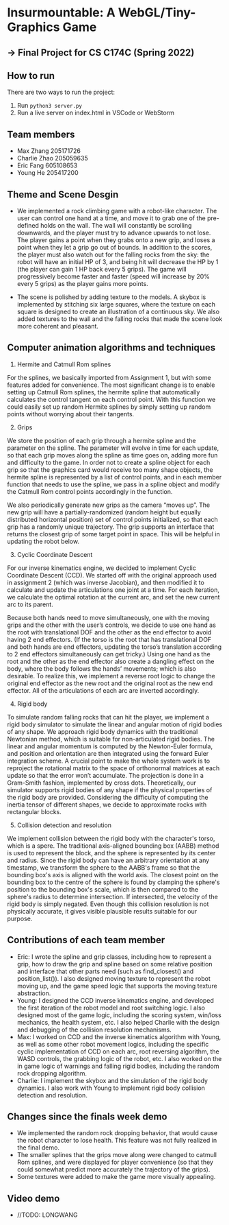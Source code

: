 # Insurmountable: A WebGL/Tiny-Graphics Game
## -> Final Project for CS C174C (Spring 2022)

## How to run

There are two ways to run the project: 
1. Run `python3 server.py`
2. Run a live server on index.html in VSCode or WebStorm

## Team members

- Max Zhang 205171726
- Charlie Zhao 205059635
- Eric Fang 605108653
- Young He 205417200

## Theme and Scene Desgin

- We implemented a rock climbing game with a robot-like character. The user can control one hand at a time, and move it to grab one of the pre-defined holds on the wall. The wall will constantly be scrolling downwards, and the player must try to advance upwards to not lose. The player gains a point when they grabs onto a new grip, and loses a point when they let a grip go out of bounds. In addition to the scores, the player must also watch out for the falling rocks from the sky: the robot will have an initial HP of 3, and being hit will decrease the HP by 1 (the player can gain 1 HP back every 5 grips). The game will progressively become faster and faster (speed will increase by 20% every 5 grips) as the player gains more points. 

- The scene is polished by adding texture to the models. A skybox is implemented by stitching six large squares, where the texture on each square is designed to create an illustration of a continuous sky. We also added textures to the wall and the falling rocks that made the scene look more coherent and pleasant. 

## Computer animation algorithms and techniques
 
1. Hermite and Catmull Rom splines

For the splines, we basically imported from Assignment 1, but with some features added for convenience. The most significant change is to enable setting up Catmull Rom splines, the hermite spline that automatically calculates the control tangent on each control point. With this function we could easily set up random Hermite splines by simply setting up random points without worrying about their tangents.

2. Grips

We store the position of each grip through a hermite spline and the parameter on the spline. The parameter will evolve in time for each update, so that each grip moves along the spline as time goes on, adding more fun and difficulty to the game. In order not to create a spline object for each grip so that the graphics card would receive too many shape objects, the hermite spline is represented by a list of control points, and in each member function that needs to use the spline, we pass in a spline object and modify the Catmull Rom control points accordingly in the function.

We also periodically generate new grips as the camera “moves up”. The new grip will have a partially-randomized (random height but equally distributed horizontal position) set of control points initialized, so that each grip has a randomly unique trajectory.
The grip supports an interface that returns the closest grip of some target point in space. This will be helpful in updating the robot below.

3. Cyclic Coordinate Descent

For our inverse kinematics engine, we decided to implement Cyclic Coordinate Descent (CCD). We started off with the original approach used in assignment 2 (which was inverse Jacobian), and then modified it to calculate and update the articulations one joint at a time. For each iteration, we calculate the optimal rotation at the current arc, and set the new current arc to its parent.

Because both hands need to move simultaneously, one with the moving grips and the other with the user’s controls, we decide to use one hand as the root with translational DOF and the other as the end effector to avoid having 2 end effectors. (If the torso is the root that has translational DOF and both hands are end effectors, updating the torso’s translation according to 2 end effectors simultaneously can get tricky.) Using one hand as the root and the other as the end effector also create a dangling effect on the body, where the body follows the hands’ movements; which is also desirable. To realize this, we implement a reverse root logic to change the original end effector as the new root and the original root as the new end effector. All of the articulations of each arc are inverted accordingly.

4. Rigid body

To simulate random falling rocks that can hit the player, we implement a rigid body simulator to simulate the linear and angular motion of rigid bodies of any shape. We approach rigid body dynamics with the traditional Newtonian method, which is suitable for non-articulated rigid bodies. The linear and angular momentum is computed by the Newton-Euler formula, and position and orientation are then integrated using the forward Euler integration scheme. A crucial point to make the whole system work is to reproject the rotational matrix to the space of orthonormal matrices at each update so that the error won’t accumulate. The projection is done in a Gram-Smith fashion, implemented by cross dots. Theoretically, our simulator supports rigid bodies of any shape if the physical properties of the rigid body are provided. Considering the difficulty of computing the inertia tensor of different shapes, we decide to approximate rocks with rectangular blocks. 

5.  Collision detection and resolution

We implement collision between the rigid body with the character's torso, which is a spere. The traditional axis-aligned bounding box (AABB) method is used to represent the block, and the sphere is represented by its center and radius. Since the rigid body can have an arbitrary orientation at any timestamp, we transform the sphere to the AABB's frame so that the bounding box's axis is aligned with the world axis. The closest point on the bounding box to the centre of the sphere is found by clamping the sphere's position to the bounding box's scale, which is then compared to the sphere's radius to determine intersection. If intersected, the velocity of the rigid body is simply negated. Even though this collision resolution is not physically accurate, it gives visible plausible results suitable for our purpose. 

## Contributions of each team member
- Eric: I wrote the spline and grip classes, including how to represent a grip, how to draw the grip and spline based on some relative position and interface that other parts need (such as find_closest() and position_list()). I also designed moving texture to represent the robot moving up, and the game speed logic that supports the moving texture abstraction.
- Young: I designed the CCD inverse kinematics engine, and developed the first iteration of the robot model and root switching logic. I also designed most of the game logic, including the scoring system, win/loss mechanics, the health system, etc. I also helped Charlie with the design and debugging of the collision resolution mechanisms. 
- Max: I worked on CCD and the inverse kinematics algorithm with Young, as well as some other robot movement logics, including the specific cyclic implementation of CCD on each arc, root reversing algorithm, the WASD controls, the grabbing logic of the robot, etc. I also worked on the in game logic of warnings and falling rigid bodies, including the random rock dropping algorithm.
- Charlie:  I implement the skybox and the simulation of the rigid body dynamics. I also work with Young to implement rigid body collision detection and resolution. 
## Changes since the finals week demo
- We implemented the random rock dropping behavior, that would cause the robot character to lose health. This feature was not fully realized in the final demo. 
- The smaller splines that the grips move along were changed to catmull Rom splines, and were displayed for player convenience (so that they could somewhat predict more accurately the trajectory of the grips).
- Some textures were added to make the game more visually appealing. 

## Video demo
- //TODO: LONGWANG